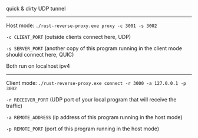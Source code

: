 quick & dirty UDP tunnel

___

Host mode: `./rust-reverse-proxy.exe proxy -c 3001 -s 3002`

`-c CLIENT_PORT` (outside clients connect here, UDP)

`-s SERVER_PORT` (another copy of this program running in the client mode should connect here, QUIC)

Both run on localhost ipv4

___

Client mode: `./rust-reverse-proxy.exe connect -r 3000 -a 127.0.0.1 -p 3002`

`-r RECEIVER_PORT` (UDP port of your local program that will receive the traffic)

`-a REMOTE_ADDRESS` (ip address of this program running in the host mode)

`-p REMOTE_PORT` (port of this program running in the host mode)